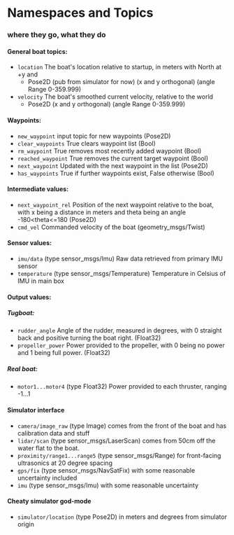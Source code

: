 # Namespaces and Topics
### where they go, what they do

#### General boat topics:
* `location` The boat's location relative to startup, in meters with North at +y and
  * Pose2D (pub from simulator for now) (x and y orthogonal) (angle Range 0-359.999)
* `velocity` The boat's smoothed current velocity, relative to the world
  * Pose2D (x and y orthogonal) (angle Range 0-359.999)

#### Waypoints:
* `new_waypoint` input topic for new waypoints (Pose2D)
* `clear_waypoints` True clears waypoint list (Bool)
* `rm_waypoint` True removes most recently added waypoint (Bool)
* `reached_waypoint` True removes the current target waypoint (Bool)
* `next_waypoint` Updated with the next waypoint in the list (Pose2D)
* `has_waypoints` True if further waypoints exist, False otherwise (Bool)


#### Intermediate values:
* `next_waypoint_rel` Position of the next waypoint relative to the boat, with x being a distance in meters and theta being an angle -180<theta<=180 (Pose2D)
* `cmd_vel` Commanded velocity of the boat (geometry_msgs/Twist)

#### Sensor values:
* `imu/data` (type sensor_msgs/Imu) Raw data retrieved from primary IMU sensor
* `temperature` (type sensor_msgs/Temperature) Temperature in Celsius of IMU in main box

#### Output values:
##### Tugboat:
* `rudder_angle` Angle of the rudder, measured in degrees, with 0 straight back and positive turning the boat right. (Float32)
* `propeller_power` Power provided to the propeller, with 0 being no power and 1 being full power. (Float32)
##### Real boat:
* `motor1...motor4` (type Float32) Power provided to each thruster, ranging -1...1


#### Simulator interface
* `camera/image_raw` (type Image) comes from the front of the boat and has calibration data and stuff
* `lidar/scan` (type sensor_msgs/LaserScan) comes from 50cm off the water flat to the boat.
* `proximity/range1...range5` (type sensor_msgs/Range) for front-facing ultrasonics at 20 degree spacing
* `gps/fix` (type sensor_msgs/NavSatFix) with some reasonable uncertainty included
* `imu` (type sensor_msgs/Imu) with some reasonable uncertainty

#### Cheaty simulator god-mode
* `simulator/location` (type Pose2D) in meters and degrees from simulator origin
